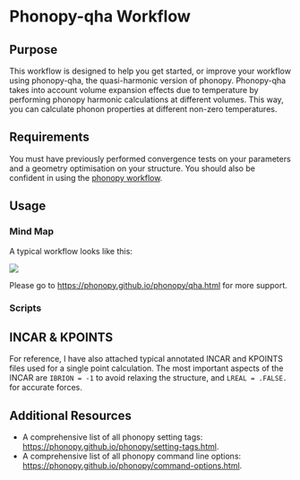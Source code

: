 # Phonopy-qha Workflow

## Purpose
This workflow is designed to help you get started, or improve your workflow using phonopy-qha, the quasi-harmonic version of phonopy. Phonopy-qha takes into account volume expansion effects due to temperature by performing phonopy harmonic calculations at different volumes. This way, you can calculate phonon properties at different non-zero temperatures.

## Requirements
You must have previously performed convergence tests on your parameters and a geometry optimisation on your structure. You should also be confident in using the [phonopy workflow](https://github.com/gabkrenzer/PhononFlow/tree/master/phonopy). 

## Usage 
### Mind Map
A typical workflow looks like this:

![](diagramme_phonopy.png)

Please go to https://phonopy.github.io/phonopy/qha.html for more support.

### Scripts


## INCAR & KPOINTS
For reference, I have also attached typical annotated INCAR and KPOINTS files used for a single point calculation. The most important aspects of the INCAR are `IBRION = -1` to avoid relaxing the structure, and `LREAL = .FALSE.` for accurate forces.

## Additional Resources
- A comprehensive list of all phonopy setting tags: https://phonopy.github.io/phonopy/setting-tags.html.
- A comprehensive list of all phonopy command line options: https://phonopy.github.io/phonopy/command-options.html.
